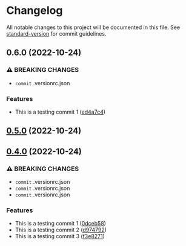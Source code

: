 # Changelog

All notable changes to this project will be documented in this file. See [standard-version](https://github.com/conventional-changelog/standard-version) for commit guidelines.

## 0.6.0 (2022-10-24)


### ⚠ BREAKING CHANGES

* `commit` .versionrc.json

### Features

* This is a testing commit 1 ([ed4a7c4](https://github.com/hsnbd/nestjs-turbo-microservice/commitsed4a7c46e4384d751757c0d8e27c75034abfc44e))

## [0.5.0](https://github.com/hsnbd/nestjs-turbo-microservice/compare/v0.4.0...v0.5.0) (2022-10-24)

## [0.4.0](https://github.com/hsnbd/nestjs-turbo-microservice/compare/v0.3.0...v0.4.0) (2022-10-24)


### ⚠ BREAKING CHANGES

* `commit` .versionrc.json
* `commit` .versionrc.json
* `commit` .versionrc.json


### Features

* This is a testing commit 1 ([0dceb58](https://github.com/hsnbd/nestjs-turbo-microservice/commits0dceb5890e0ea17623bc1bcee3aee610884b32d8))
* This is a testing commit 2 ([d974792](https://github.com/hsnbd/nestjs-turbo-microservice/commitsd9747929ed09824019a2e4a0f956caa6f89b0550))
* This is a testing commit 3 ([f3e8271](https://github.com/hsnbd/nestjs-turbo-microservice/commitsf3e8271ae72319b8e8f4fff80941b238db5a3da1))


